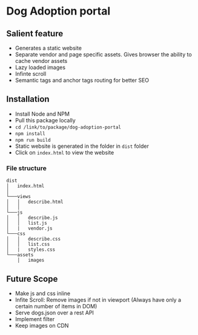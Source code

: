 # Dog Adoption portal

## Salient feature

- Generates a static website
- Separate vendor and page specific assets. Gives browser the ability to cache vendor assets
- Lazy loaded images
- Infinte scroll
- Semantic tags and anchor tags routing for better SEO

## Installation

- Install Node and NPM
- Pull this package locally
- `cd /link/to/package/dog-adoption-portal`
- `npm install`
- `npm run build`
- Static website is generated in the folder in `dist` folder
- Click on `index.html` to view the website

### File structure

```
dist
│   index.html
│
└───views
│   │   describe.html
│   │
└───js
│   │   describe.js
│   │   list.js
│   |   vendor.js
└───css
│   │   describe.css
│   │   list.css
│   |   styles.css
└───assets
    │   images
```

## Future Scope

- Make js and css inline
- Infite Scroll: Remove images if not in viewport (Always have only a certain number of items in DOM)
- Serve dogs.json over a rest API
- Implement filter
- Keep images on CDN
